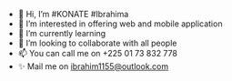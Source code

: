 - 👋 Hi, I’m #KONATE #Ibrahima
- 👀 I’m interested in offering web and mobile application
- 🌱 I’m currently learning 
- 💞️ I’m looking to collaborate with all people 
- 📫 You can call me on +225 01 73 832 778
- ✨ Mail me on ibrahim1155@outlook.com

<!---
kaliloulah1155/kaliloulah1155 is a ✨ special ✨ repository because its `README.md` (this file) appears on your GitHub profile.
You can click the Preview link to take a look at your changes.
--->
